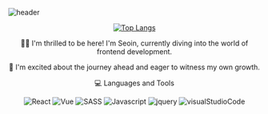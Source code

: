 ![header](https://capsule-render.vercel.app/api?type=Rounded&color=ffffff&height=100&text=🎉%20Welcomeeee%20🥳&fontSize=40&fontColor=090909)

<div align=center>

  [![Top Langs](https://github-readme-stats.vercel.app/api/top-langs/?username=se0in&layout=compact)](https://github.com/se0in/github-readme-stats)


  👋🏻 I'm thrilled to be here! I'm Seoin,
  currently diving into the world of frontend development.

  🤭 I'm excited about the journey ahead and 
  eager to witness my own growth.


  💻 Languages and Tools

  ![React](https://img.shields.io/badge/React-61DAFB?style=flat-square&logo=React&logoColor=white) 
  ![Vue](https://img.shields.io/badge/Vue-4FC08D?style=flat-square&logo=vuedotjs&logoColor=white) 
  ![SASS](https://img.shields.io/badge/SASS-CC6699?style=flat-square&logo=sass&logoColor=white) 
  ![Javascript](https://img.shields.io/badge/javascript-F7DF1E?style=flat-square&logo=javascript&logoColor=white) 
  ![jquery](https://img.shields.io/badge/jquery-0769AD?style=flat-square&logo=jquery&logoColor=white)
  ![visualStudioCode](https://img.shields.io/badge/visualstudiocode-007ACC?style=flat-square&logo=visualstudiocode&logoColor=white)

</div>